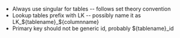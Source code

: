 * Always use singular for tables -- follows set theory convention
* Lookup tables prefix with LK  -- possibly name it as LK_${tablename}_${columnname}
* Primary key should not be generic id, probably ${tablename}_id

